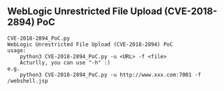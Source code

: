 ## WebLogic Unrestricted File Upload (CVE-2018-2894) PoC

    CVE-2018-2894_PoC.py
    WebLogic Unrestricted File Upload (CVE-2018-2894) PoC
    usage:
        python3 CVE-2018-2894_PoC.py -u <URL> -f <file>
        Acturlly, you can use "-h" :)
    e.g.
        python3 CVE-2018-2894_PoC.py -u http://www.xxx.com:7001 -f /webshell.jsp
